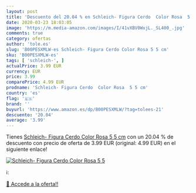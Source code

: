 ```yaml
---
layout: post
title: 'Descuento del 20.04 % en Schleich- Figura Cerdo  Color Rosa  5 5 '
date: 2020-03-23 18:03:05
image: 'https://m.media-amazon.com/images/I/41vXBV0WxjL._SL400_.jpg'
comments: true
category: ofertas
author: 'tole.es'
slug: 'B00PESXMLW-es Schleich- Figura Cerdo Color Rosa 5 5 cm'
sku: 'B00PESXMLW-es'
tags: [ 'schleich-', ]
actualPrice: 3.99 EUR
currency: EUR
price: 3.99
comparePrice: 4.99 EUR
prodname: 'Schleich- Figura Cerdo  Color Rosa  5 5 cm'
country: 'es'
flag: '🇪🇸'
brand: ''
buyurl: 'https://www.amazon.es/dp/B00PESXMLW/?tag=tolees-21'
descuento: '20.04'
average: '3.99'
---
```


Tienes [Schleich- Figura Cerdo  Color Rosa  5 5 cm](https://www.amazon.es/dp/B00PESXMLW/?tag=tolees-21) con un 20.04 % de descuento con precio de oferta de 3.99 EUR (original: 4.99 EUR) en el siguiente enlace!

[![Schleich- Figura Cerdo  Color Rosa  5 5 ](https://m.media-amazon.com/images/I/41vXBV0WxjL._SL400_.jpg)](https://www.amazon.es/dp/B00PESXMLW/?tag=tolees-21)

ℹ️:


[🛒 Accede a la oferta!!](https://www.amazon.es/dp/B00PESXMLW/?tag=tolees-21)
